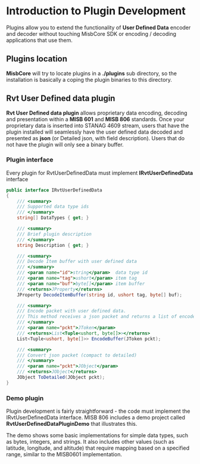 # Introduction to Plugin Development

Plugins allow you to extend the functionality of **User Defined Data** encoder and decoder without touching MisbCore SDK or encoding / decoding applications that use them.


## Plugins location

**MisbCore** will try to locate plugins in a **./plugins** sub directory, so the installation is basically a coping the plugin binaries to this directory.


## Rvt User Defined data plugin

**Rvt User Defined data plugin** allows proprietary data encoding, decoding and presentation within a **MISB 601** and **MISB 806** standards. Once your proprietary data is inserted into STANAG 4609 stream, users that have the plugin installed will seamlessly have the user defined data decoded and presented as **json** (or Detailed json, with field description). Users that do not have the plugin will only see a binary buffer.

### Plugin interface

Every plugin for RvtUserDefinedData must implement **IRvtUserDefinedData** interface

```cs
public interface IRvtUserDefinedData
{
    /// <summary>
    /// Supported data type ids
    /// </summary>
    string[] DataTypes { get; }

    /// <summary>
    /// Brief plugin description
    /// </summary>
    string Description { get; }

    /// <summary>
    /// Decode Item buffer with user defined data
    /// </summary>
    /// <param name="id">string</param>  data type id
    /// <param name="tag">ushort</param> item tag
    /// <param name="buf">byte[]</param> item buffer
    /// <returns>JProperty</returns>
    JProperty DecodeItemBuffer(string id, ushort tag, byte[] buf);

    /// <summary>
    /// Encode packet with user defined data. 
    /// This method receives a json packet and returns a list of encoded values 
    /// </summary>
    /// <param name="pckt">JToken</param>
    /// <returns>List<Tuple<ushort, byte[]>></returns>
    List<Tuple<ushort, byte[]>> EncodeBuffer(JToken pckt);

    /// <summary>
    /// Convert json packet (compact to detailed)
    /// </summary>
    /// <param name="pckt">JObject</param>
    /// <returns>JObject</returns>
    JObject ToDetailed(JObject pckt);
}
```

### Demo plugin

Plugin development is fairly straightforward - the code must implement the IRvtUserDefinedData interface. MISB 806 includes a demo project called **RvtUserDefinedDataPluginDemo** that illustrates this.

The demo shows some basic implementations for simple data types, such as bytes, integers, and strings. It also includes other values (such as latitude, longitude, and altitude) that require mapping based on a specified range, similar to the MISB0601 implementation.
